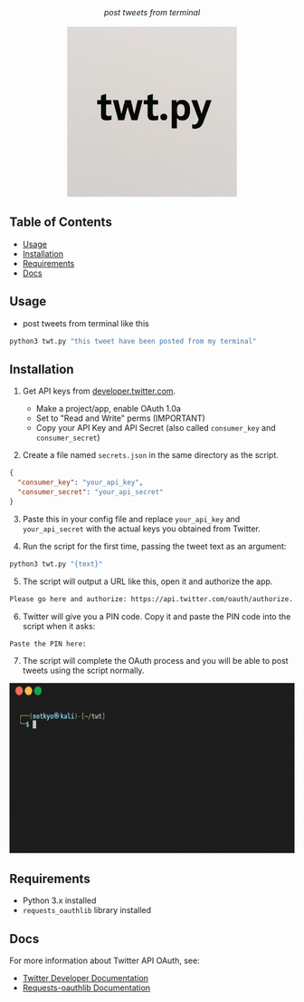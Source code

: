 <div align="center"><i>post tweets from terminal </i></div>

<br>

<div align="center">
    <img height="300" src="./assets/twt.png" />
</div>

## Table of Contents

- [Usage](#usage)
- [Installation](#installation)
- [Requirements](#requirements)
- [Docs](#docs)

## Usage

- post tweets from terminal like this
   
```bash
python3 twt.py "this tweet have been posted from my terminal"
```

## Installation

1. Get API keys from [developer.twitter.com](https://developer.twitter.com/).

   - Make a project/app, enable OAuth 1.0a
   - Set to "Read and Write" perms (IMPORTANT)
   - Copy your API Key and API Secret (also called `consumer_key` and `consumer_secret`)

2. Create a file named `secrets.json` in the same directory as the script.

```json
{
  "consumer_key": "your_api_key",
  "consumer_secret": "your_api_secret"
}
   ```

3. Paste this in your config file and replace `your_api_key` and `your_api_secret` with the actual keys you obtained from Twitter.

4. Run the script for the first time, passing the tweet text as an argument:

 ```bash
python3 twt.py "{text}"
```
5. The script will output a URL like this, open it and authorize the app.

  ```bash
Please go here and authorize: https://api.twitter.com/oauth/authorize...
```

6. Twitter will give you a PIN code. Copy it and paste the PIN code into the script when it asks:

  ```bash
Paste the PIN here:
```
7. The script will complete the OAuth process and you will be able to post tweets using the script normally.

<div align="center">
    <img height="300" src="./assets/twt_terminal.gif" />
</div>

## Requirements

- Python 3.x installed
- `requests_oauthlib` library installed

## Docs

For more information about Twitter API OAuth, see:

- [Twitter Developer Documentation](https://docs.x.com/resources/fundamentals/authentication/oauth-1-0a/api-key-and-secret)
- [Requests-oauthlib Documentation](https://requests-oauthlib.readthedocs.io/en/latest/)
